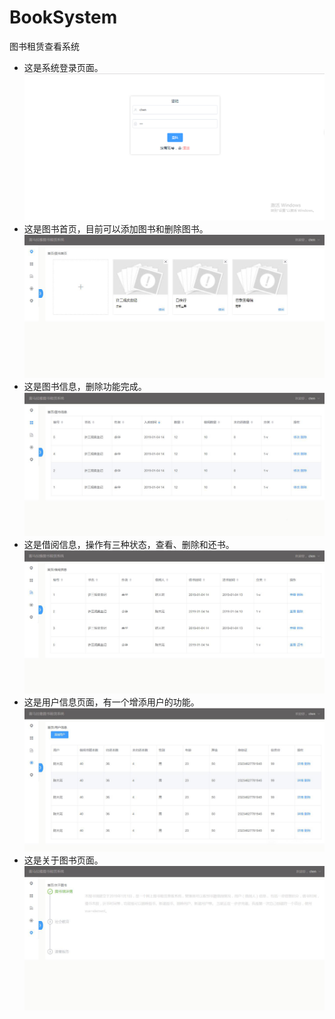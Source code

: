 # BookSystem
图书租赁查看系统
+ 这是系统登录页面。
![image](https://github.com/fog-chen/BookSystem/blob/master/BookSystem/src/assets/read/login.PNG)
+ 这是图书首页，目前可以添加图书和删除图书。
![image](https://github.com/fog-chen/BookSystem/blob/master/BookSystem/src/assets/read/首页.jpg)
+ 这是图书信息，删除功能完成。
![image](https://github.com/fog-chen/BookSystem/blob/master/BookSystem/src/assets/read/图书信息.jpg)
+ 这是借阅信息，操作有三种状态，查看、删除和还书。
![image](https://github.com/fog-chen/BookSystem/blob/master/BookSystem/src/assets/read/借阅信息.jpg)
+ 这是用户信息页面，有一个增添用户的功能。
![image](https://github.com/fog-chen/BookSystem/blob/master/BookSystem/src/assets/read/用户信息.jpg)
+ 这是关于图书页面。
![image](https://github.com/fog-chen/BookSystem/blob/master/BookSystem/src/assets/read/关于图书.jpg)
